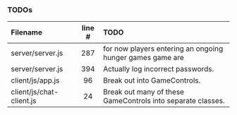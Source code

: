 ### TODOs
| Filename | line # | TODO
|:------|:------:|:------
| server/server.js | 287 | for now players entering an ongoing hunger games game are
| server/server.js | 394 | Actually log incorrect passwords.
| client/js/app.js | 96 | Break out into GameControls.
| client/js/chat-client.js | 24 | Break out many of these GameControls into separate classes.